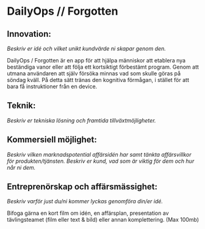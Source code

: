 # DailyOps // Forgotten


## Innovation:
*Beskriv er idé och vilket unikt kundvärde ni skapar genom den.*

DailyOps / Forgotten är en app för att hjälpa människor att etablera nya beständiga vanor eller att följa ett kortsiktigt förbestämt program.
Genom att utmana användaren att själv försöka minnas vad som skulle göras på söndag kväll.
På detta sätt tränas den kognitiva förmågan, i stället för att bara få instruktioner från en device.




## Teknik:
*Beskriv er tekniska lösning och framtida tillväxtmöjligheter.*



## Kommersiell möjlighet:
*Beskriv vilken marknadspotential affärsidén har samt tänkta affärsvillkor för produkten/tjänsten. Beskriv er kund, vad som är viktig för dem och hur når ni dem.*




## Entreprenörskap och affärsmässighet:
*Beskriv varför just du/ni kommer lyckas genomföra din/er idé.*







Bifoga gärna en kort film om idén, en affärsplan, presentation av tävlingsteamet (film eller text & bild) eller annan komplettering. (Max 100mb)
